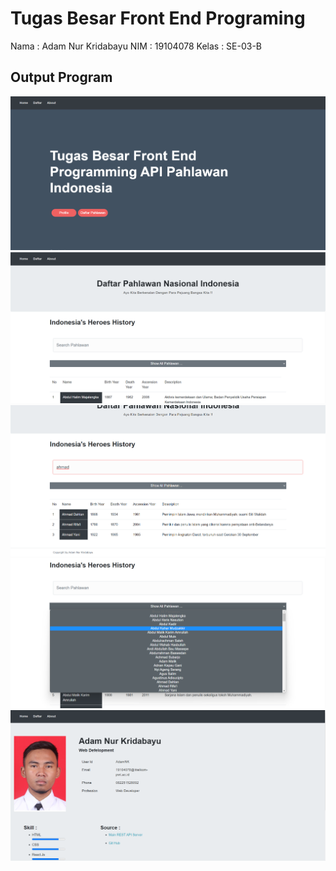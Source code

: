 # Tugas Besar Front End Programing
Nama  : Adam Nur Kridabayu 
NIM   : 19104078
Kelas : SE-03-B

## Output Program
<img src = "https://github.com/adamnurk/TubesFEP/blob/master/public/Screenshot_20230130_122129.png">
<img src = "https://github.com/adamnurk/TubesFEP/blob/master/public/Screenshot_20230130_122457.png">
<img src = "https://github.com/adamnurk/TubesFEP/blob/master/public/Screenshot_20230130_122509.png">
<img src = "https://github.com/adamnurk/TubesFEP/blob/master/public/Screenshot_20230130_123658.png">
<img src = "https://github.com/adamnurk/TubesFEP/blob/master/public/Screenshot_20230130_122531.png">
